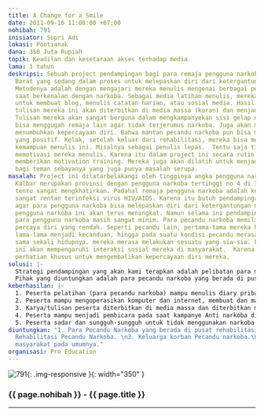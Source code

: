 ```yaml
---
title: A Change for a Smile
date: 2011-09-16 11:08:00 +07:00
nohibah: 791
inisiator: Supri Adi
lokasi: Pontianak
dana: 350 Juta Rupiah
topik: Keadilan dan kesetaraan akses terhadap media
lama: 1 tahun
deskripsi: Sebuah project pendampingan bagi para remaja pengguna narkoba di Kalimantan
  Barat yang sedang dalam proses untuk melepaskan diri dari ketergantungan narkoba.
  Metodenya adalah dengan mengajari mereka menulis mengenai berbagai pengalaman mereka
  saat berkenalan dengan narkoba. Sebagai media latihan menulis, mereka akan diajari
  untuk membuat blog, menulis catatan harian, atau sosial media. Hasil akhirnya, kumpulan
  tulisan mereka ini akan diterbitkan di media massa (koran) dan menjadi sebuah buku.
  Tulisan mereka akan sangat berguna dalam mengkampanyekan sisi gelap narkotika sehingga
  bisa menggugah remaja lain agar tidak terjerumus narkoba. Juga akan membantu mereka
  menumbuhkan kepercayaan diri. Bahwa mantan pecandu narkoba pun bisa melakukan hal
  yang positif. Kelak, setelah keluar dari rehabilitasi, mereka bisa memanfaatkan
  kemampuan menulis ini. Misalnya sebagai penulis lepas.  Tentu saja tidak mudah untuk
  memotivasi mereka menulis. Karena itu dalam project ini secara rutin kami juga akan
  memberikan motivation training. Mereka juga akan dilatih untuk menjadi fasilitator
  bagi teman sebayanya yang juga punya masalah serupa.
masalah: Project ini dilatarbelakangi oleh tingginya angka pengguna narkoba di Kalbar.
  Kalbar merupakan provinsi dengan pengguna narkoba tertinggi no 4 di Indonesia. Ini
  tentu sangat mengkhatirkan. Padahal remaja pengguna narkoba adalah kelompok yang
  sangat rentan terinfeksi virus HIV/AIDS. Karena itu butuh pendampingan yang khusus
  agar para pengguna narkoba bisa melepaskan diri dari ketergantungan narkoba. Kecenderungan
  pengguna narkoba ini akan terus meningkat. Namun selama ini pendampingan terhadap
  para pengguna narkoba masih sangat minim. Para pecandu narkoba memiliki tingkat
  percaya diri yang rendah. Seperti pecandu lain, pertama-tama mereka hanya mencoba,
  lama-lama menjadi kecanduan, hingga pada suatu kondisi pecandu merasa tak berguna
  sama sekali hidupnya. mereka merasa melakukan sesuatu yang sia-sia. Faktor mental
  ini akan mempengaruhi interaksi sosial mereka di masyarakat.  Karena itu perlu sebuah
  perhatian khusus untuk mengembalikan kepercayaan diri mereka.
solusi: |-
  Strategi pendampingan yang akan kami terapkan adalah pelibatan para mantan pecandu narkoba atau mereka yang sedang menjalani upaya rehabilitasi. Mereka akan dilatih menulis dan hasil tulisan mereka akan diterbitkan ke berbagai media seperti koran, web blog dan social network (facebook) sebagai bentuk kampanye Anti Narkoba. Selain pelatihan menulis, mereka juga akan diberikan pelatihan komputer program dan internet (membuat email, teknik browsing dan membuat web blog dan facebook). Dengan melakukan pelatihan IT ini diharapkan mereka mempunyai keterampilan dibidang teknologi dan informasi. Mereka diharapkan mempu menulis pengalaman hidup mereka dan pada akhirnya mampu memberikan informasi dan pemahaman tentang bahaya narkoba kepada masyarakat. Mereka juga dapat menggunakan media web blog, koran maupun media social network seperti facebook. Selain pelatihan IT, kami juga akan memberikan pelatihan motivasi, leadership dan public speaking kepada para pecandu narkoba ini.
  Pihak yang diuntungkan adalah para pecandu narkoba yang berada di pusat rehabilitasi, pusat rehabilitasi pecandu narkoba, keluarga korban pecandu narkoba, siswa, dan masyarakat pada umumnya.
keberhasilan: |-
  1. Peserta pelatihan (para pecandu narkoba) mampu menulis diary pribadi dan mampu menulis persuasif.
  2. Peserta mampu mengoperasikan komputer dan internet, membuat dan mampu menggunakan web blog dan facebook untuk mempublikasi tulisan mereka.
  3. Karya/tulisan peserta diterbitkan di media massa dan diterbitkan menjadi buku.
  4. Peserta mampu menjadi pembicara pada saat kampanye Anti narkoba di sekolah, kampus, dan di lingkungan masyarakat.
  5. Peserta sadar dan sungguh-sungguh untuk tidak menggunakan narkoba lagi dikehidupannya serta siap untuk melanjutkan hidup dengan sehat dan bermanfaat untuk diri sendiri, keluarga, dan di lingkungan masyarakat.
diuntungkan: "1. Para Pecandu Narkoba yang berada di pusat rehabilitasi. \n2. Pusat
  Rehabilitasi Pecandu Narkoba. \n3. Keluarga korban Pecandu narkoba.\n 4. Siswa dan
  masyarakat pada umumnya."
organisasi: Pro Education
---
```


![791](/static/img/hibahcmb/791.png){: .img-responsive }{: width="350" }

### {{ page.nohibah }} - {{ page.title }}

---
